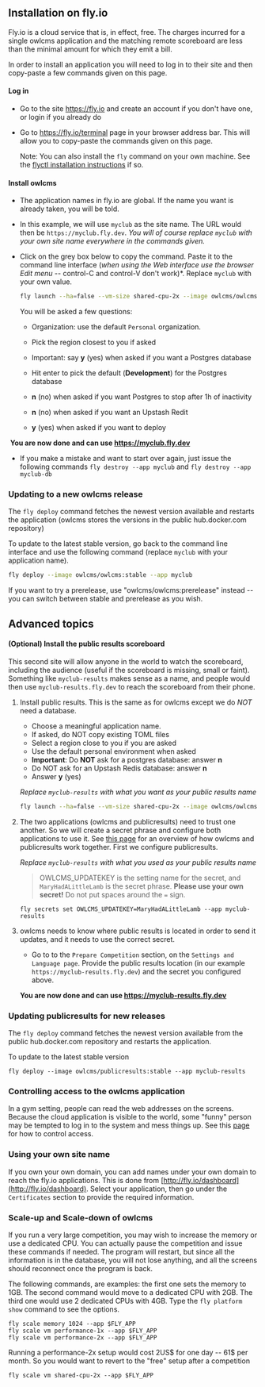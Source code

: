## Installation on fly.io

Fly.io is a cloud service that is, in effect, free. The charges incurred for a single owlcms application and the matching remote scoreboard are less than the minimal amount for which they emit a bill.

In order to install an application you will need to log in to their site and then copy-paste a few commands given on this page.

#### Log in

- Go to the site https://fly.io and create an account if you don't have one, or login if you already do


- Go to https://fly.io/terminal page in your browser address bar.  This will allow you to copy-paste the commands given on this page.

  Note: You can also install the `fly` command on your own machine. See the [flyctl installation instructions](https://fly.io/docs/hands-on/install-flyctl/) if so.

#### Install owlcms

- The application names in fly.io are global.  If the name you want is already taken, you will be told.

- In this example, we will use `myclub` as the site name. The URL would then be `https://myclub.fly.dev`.  *You will of course replace `myclub` with your own site name everywhere in the commands given.*

- Click on the grey box below to copy the command.  Paste it to the command line interface (*when using the Web interface use the browser Edit menu* -- control-C and control-V don't work)*.   Replace `myclub` with your own value.

   ```bash
   fly launch --ha=false --vm-size shared-cpu-2x --image owlcms/owlcms:stable --name myclub
   ```

   You will be asked a few questions:

   - Organization:  use the default `Personal` organization.

   - Pick the region closest to you if asked

   - Important: say **y** (yes) when asked if you want a Postgres database

   - Hit enter to pick the default (**Development**) for the Postgres database

   - **n** (no) when asked if you want Postgres to stop after 1h of inactivity

   - **n** (no) when asked if you want an Upstash Redit

   - **y** (yes) when asked if you want to deploy

​	**You are now done and can use https://myclub.fly.dev**

- If you make a mistake and want to start over again, just issue the following commands `fly destroy --app myclub` and `fly destroy --app myclub-db`



### Updating to a new owlcms release

The `fly deploy` command fetches the newest version available and restarts the application (owlcms stores the versions in the public hub.docker.com repository)

To update to the latest stable version, go back to the command line interface and use the following command (replace `myclub` with your application name).   

```bash
fly deploy --image owlcms/owlcms:stable --app myclub
```

If you want to try a prerelease, use "owlcms/owlcms:prerelease" instead -- you can switch between stable and prerelease as you wish.



## Advanced topics

#### (Optional) Install the public results scoreboard

This second site will allow anyone in the world to watch the scoreboard, including the audience (useful if the scoreboard is missing, small or faint).   Something like `myclub-results` makes sense as a name, and people would then use `myclub-results.fly.dev` to reach the scoreboard from their phone.

1. Install public results.  This is the same as for owlcms except we do *NOT* need a database.

   - Choose a meaningful application name.
   - If asked, do NOT copy  existing TOML files
   - Select a region close to you if you are asked
   - Use the default personal environment when asked
   - **Important**: Do **NOT** ask for a postgres database: answer **n**
   - Do NOT ask for an Upstash Redis database: answer **n**
   - Answer **y** (yes)

   *Replace `myclub-results` with what you want as your public results name*

   ```bash
   fly launch --ha=false --vm-size shared-cpu-2x --image owlcms/owlcms:stable --name myclub-results
   ```

2. The two applications (owlcms and publicresults) need to trust one another. So we will create a secret phrase and configure both applications to use it. See [this page](PublicResults) for an overview of how owlcms and publicresults work together.  First we configure publicresults.  

   *Replace `myclub-results` with what you used as your public results name*

   > OWLCMS_UPDATEKEY is the setting name for the secret, and `MaryHadALittleLamb` is the secret phrase.  **Please use your own secret!** Do not put spaces around the `=` sign. 

    ```
    fly secrets set OWLCMS_UPDATEKEY=MaryHadALittleLamb --app myclub-results
    ```

3. owlcms needs to know where public results is located in order to send it updates, and it needs to use the correct secret. 

   - Go to to the `Prepare Competition` section, on the `Settings and Language page`. Provide the public results location (in our example `https://myclub-results.fly.dev`) and the secret you configured above.

   **You are now done and can use https://myclub-results.fly.dev**



### Updating publicresults for new releases

The `fly deploy` command fetches the newest version available from the public hub.docker.com repository and restarts the application.

To update to the latest stable version

```
fly deploy --image owlcms/publicresults:stable --app myclub-results
```

### Controlling access to the owlcms application

In a gym setting, people can read the web addresses on the screens.  Because the cloud application is visible to the world, some "funny" person may be tempted to log in to the system and mess things up.  See this [page](AdvancedSystemSettings) for how to control access.

### Using your own site name

If you own your own domain, you can add names under your own domain to reach the fly.io applications.  This is done from [http://fly.io/dashboard](http://fly.io/dashboard).  Select your application, then go under the `Certificates` section to provide the required information.

### Scale-up and Scale-down of owlcms

If you run a very large competition, you may wish to increase the memory or use a dedicated CPU.   You can actually pause the competition and issue these commands if needed.  The program will restart, but since all the information is in the database, you will not lose anything, and all the screens should reconnect once the program is back.

The following commands, are examples: the first one sets the memory to 1GB. The second command would move to a dedicated CPU with 2GB. The third one would  use 2 dedicated CPUs with 4GB. Type the `fly platform show` command to see the options.

```
fly scale memory 1024 --app $FLY_APP
fly scale vm performance-1x --app $FLY_APP
fly scale vm performance-2x --app $FLY_APP
```

Running a performance-2x setup would cost 2US$ for one day -- 61$ per month.  So you would want to revert to the "free" setup after a competition

```
fly scale vm shared-cpu-2x --app $FLY_APP
```

